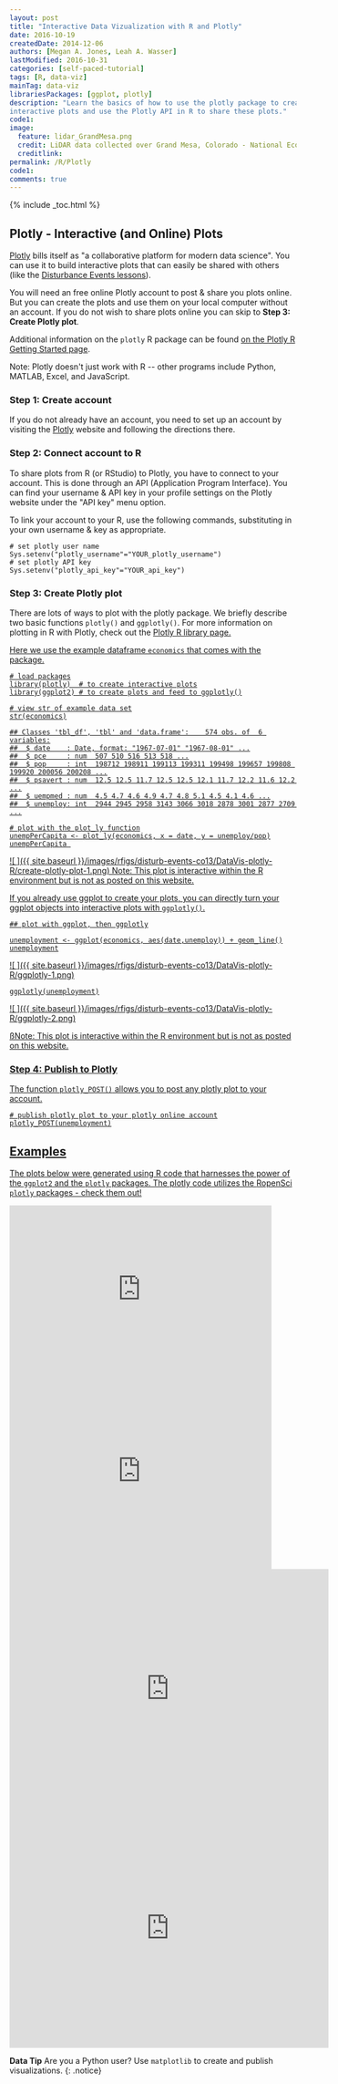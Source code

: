 ```yaml
---
layout: post
title: "Interactive Data Vizualization with R and Plotly"
date: 2016-10-19
createdDate: 2014-12-06
authors: [Megan A. Jones, Leah A. Wasser]
lastModified: 2016-10-31
categories: [self-paced-tutorial]
tags: [R, data-viz]
mainTag: data-viz
librariesPackages: [ggplot, plotly]
description: "Learn the basics of how to use the plotly package to create 
interactive plots and use the Plotly API in R to share these plots."
code1: 
image:
  feature: lidar_GrandMesa.png
  credit: LiDAR data collected over Grand Mesa, Colorado - National Ecological Observatory Network (NEON)
  creditlink:
permalink: /R/Plotly
code1:
comments: true
---
```


{% include _toc.html %}

## Plotly - Interactive (and Online) Plots

<a href="https://plot.ly/" target="_blank"> Plotly</a> 
bills itself as "a collaborative platform for modern data science". You can use
it to build  interactive plots that can easily be shared with others (like
the
<a href="{{ site.baseurl }}/teaching-module/disturb-event-co13/detailed-lesson#drought" target="_blank"> Disturbance Events lessons</a>). 

You will need an free online Plotly account to post & share you plots online. But
you can create the plots and use them on your local computer without an account.
If you do not wish to share plots online you can skip to 
**Step 3: Create Plotly plot**. 

Additional information on the `plotly` R package can be found 
<a href="https://plot.ly/r/getting-started/" target="_blank"> on the Plotly R Getting Started page</a>.  

Note: Plotly doesn't just work with R -- other programs include Python, MATLAB,
Excel, and JavaScript. 

### Step 1: Create account
If you do not already have an account, you need to set up an account by visiting
the <a href="https://plot.ly/" target="_blank" >Plotly</a> website and following
the directions there.

### Step 2: Connect account to R 

To share plots from R (or RStudio) to Plotly, you have to connect to your 
account.  This is done through an API (Application Program Interface). You can
find your username & API key in your profile settings on the Plotly website 
under the "API key" menu option.  

To link your account to your R, use the following commands, substituting in your
own username & key as appropriate. 


    # set plotly user name
    Sys.setenv("plotly_username"="YOUR_plotly_username")
    # set plotly API key
    Sys.setenv("plotly_api_key"="YOUR_api_key")



### Step 3: Create Plotly plot
There are lots of ways to plot with the plotly package. We briefly describe two 
basic functions `plotly()` and `ggplotly()`. For more information on plotting in
R with Plotly, check out the 
<a href="https://plot.ly/r/" target="_blank"> Plotly R library page. 

Here we use the example dataframe `economics` that comes with the package. 


    # load packages
    library(plotly)  # to create interactive plots
    library(ggplot2) # to create plots and feed to ggplotly()
    
    # view str of example data set
    str(economics)

    ## Classes 'tbl_df', 'tbl' and 'data.frame':	574 obs. of  6 variables:
    ##  $ date    : Date, format: "1967-07-01" "1967-08-01" ...
    ##  $ pce     : num  507 510 516 513 518 ...
    ##  $ pop     : int  198712 198911 199113 199311 199498 199657 199808 199920 200056 200208 ...
    ##  $ psavert : num  12.5 12.5 11.7 12.5 12.5 12.1 11.7 12.2 11.6 12.2 ...
    ##  $ uempmed : num  4.5 4.7 4.6 4.9 4.7 4.8 5.1 4.5 4.1 4.6 ...
    ##  $ unemploy: int  2944 2945 2958 3143 3066 3018 2878 3001 2877 2709 ...

    # plot with the plot_ly function
    unempPerCapita <- plot_ly(economics, x = date, y = unemploy/pop)
    unempPerCapita 

![ ]({{ site.baseurl }}/images/rfigs/disturb-events-co13/DataVis-plotly-R/create-plotly-plot-1.png)
Note: This plot is interactive within the R environment but is not as posted on
this website. 

If you already use ggplot to create your plots, you can directly turn your 
ggplot objects into interactive plots with `ggplotly()`. 


    ## plot with ggplot, then ggplotly
    
    unemployment <- ggplot(economics, aes(date,unemploy)) + geom_line()
    unemployment

![ ]({{ site.baseurl }}/images/rfigs/disturb-events-co13/DataVis-plotly-R/ggplotly-1.png)

    ggplotly(unemployment)

![ ]({{ site.baseurl }}/images/rfigs/disturb-events-co13/DataVis-plotly-R/ggplotly-2.png)


ßNote: This plot is interactive within the R environment but is not as posted on
this website. 

### Step 4: Publish to Plotly

The function `plotly_POST()` allows you to post any plotly plot to your account. 


    # publish plotly plot to your plotly online account
    plotly_POST(unemployment)

## Examples

The plots below were generated using R code that harnesses the power of the
`ggplot2` and the `plotly` packages. The plotly code utilizes the <a href="http://ropensci.org/packages/" target="_blank">RopenSci `plotly` packages - check them out!</a>

<iframe width="460" height="293" frameborder="0" seamless="seamless" scrolling="no" src="https://plot.ly/~leahawasser/24.embed?width=460&height=293"></iframe>


<iframe width="460" height="345" frameborder="0" seamless="seamless" scrolling="no" src="https://plot.ly/~leahawasser/6.embed?width=460&height=345"></iframe>


<iframe width="560" height="420" frameborder="0" seamless="seamless" scrolling="no" src="https://plot.ly/~leahawasser/16.embed?width=800&height=600"></iframe>

<iframe width="560" height="420" frameborder="0" seamless="seamless" scrolling="no" src="https://plot.ly/~leahawasser/19.embed?width=800&height=600"></iframe>


<i class="fa fa-star"></i> **Data Tip** Are you a Python user? Use `matplotlib` 
to create and publish visualizations.
{: .notice}



